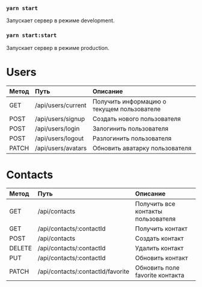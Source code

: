 ### `yarn start`

Запускает сервер в режиме development.

### `yarn start:start`

Запускает сервер в режиме production.

# Users

| Метод | Путь               | Описание                                   |
| :---- | :----------------- | :----------------------------------------- |
| GET   | /api/users/current | Получить информацию о текущем пользователе |
| POST  | /api/users/signup  | Создать нового пользователя                |
| POST  | /api/users/login   | Залогинить пользователя                    |
| POST  | /api/users/logout  | Разлогинить пользователя                   |
| PATCH | /api/users/avatars | Обновить аватарку пользователя             |

# Contacts

| Метод  | Путь                              | Описание                           |
| :----- | :-------------------------------- | :--------------------------------- |
| GET    | /api/contacts                     | Получить все контакты пользователя |
| GET    | /api/contacts/:contactId          | Получить контакт                   |
| POST   | /api/contacts                     | Создать контакт                    |
| DELETE | /api/contacts/:contactId          | Удалить контакт                    |
| PUT    | /api/contacts/:contactId          | Обновить контакт                   |
| PATCH  | /api/contacts/:contactId/favorite | Обновить поле favorite контакта    |

